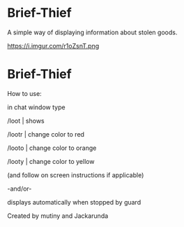 # Brief-Thief
A simple way of displaying information about stolen goods.

https://i.imgur.com/r1oZsnT.png

# Brief-Thief

How to use:

in chat window type

/loot | shows

/lootr | change color to red

/looto | change color to orange

/looty | change color to yellow

(and follow on screen instructions if applicable)

-and/or-

displays automatically when stopped by guard

Created by mutiny and Jackarunda
